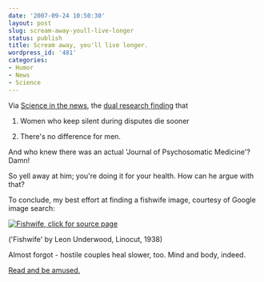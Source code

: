 ```yaml
---
date: '2007-09-24 10:50:30'
layout: post
slug: scream-away-youll-live-longer
status: publish
title: Scream away, you'll live longer.
wordpress_id: '481'
categories:
- Humor
- News
- Science
---
```


Via [Science in the news](https://www.americanscientist.org/template/CreateEnewsSubscriber), the [dual research finding](http://www.latimes.com/news/science/la-he-marriage24sep24,1,4839464.story?ctrack=3&cset=true) that



	
  1. Women who keep silent during disputes die sooner

	
  2. There's no difference for men.


And who knew there was an actual 'Journal of Psychosomatic Medicine'? Damn!

So yell away at him; you're doing it for your health. How can he argue with that?

To conclude, my best effort at finding a fishwife image, courtesy of Google image search:


[![Fishwife, click for source page](http://www.phfactor.net/wp-pics/00309-wpa.jpg)](http://images.google.com/imgres?imgurl=http://www.gac.culture.gov.uk/gac_images/Fullsize/00309.jpg&imgrefurl=http://www.gac.culture.gov.uk/search/Object.asp%3Fobject_key%3D21818&h=400&w=335&sz=54&hl=en&start=30&um=1&tbnid=NXG9nP8_thbCxM:&tbnh=124&tbnw=104&prev=/images%3Fq%3Dfishwife%26start%3D20%26ndsp%3D20%26svnum%3D10%26um%3D1%26hl%3Den%26sa%3DN)




('Fishwife' by Leon Underwood, Linocut, 1938)


Almost forgot - hostile couples heal slower, too. Mind and body, indeed.

[Read and be amused. ](http://www.latimes.com/news/science/la-he-marriage24sep24,1,4839464.story?ctrack=3&cset=true)
